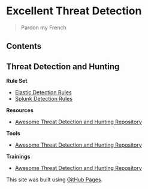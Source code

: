 # Excellent Threat Detection
> Pardon my French
## Contents



## Threat Detection and Hunting
**Rule Set**
- [Elastic Detection Rules](https://github.com/cyberwarboy/excellent-threat-detection/tree/master/Elastic%20Detection%20Rules)
- [Splunk Detection Rules](https://github.com/cyberwarboy/excellent-threat-detection/tree/master/Splunk%20Detection%20Rules)

**Resources**
- [Awesome Threat Detection and Hunting Repository](https://github.com/0x4D31/awesome-threat-detection#resources)

**Tools**
- [Awesome Threat Detection and Hunting Repository](https://github.com/0x4D31/awesome-threat-detection#resources)

**Trainings**
- [Awesome Threat Detection and Hunting Repository](https://github.com/0x4D31/awesome-threat-detection#resources)


This site was built using [GitHub Pages](https://pages.github.com/).
